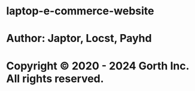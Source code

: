 # laptop-e-commerce-website
# Author: Japtor, Locst, Payhd
# Copyright ©  2020 - 2024 Gorth Inc. All rights reserved.
